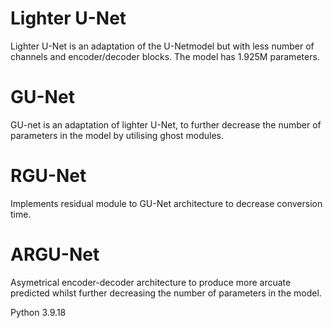 # Lighter U-Net
Lighter U-Net is an adaptation of the U-Netmodel but with less number of channels and encoder/decoder blocks. The model has 1.925M parameters.

# GU-Net
GU-net is an adaptation of lighter U-Net, to further decrease the number of parameters in the model by utilising ghost modules.

# RGU-Net
Implements residual module to GU-Net architecture to decrease conversion time.

# ARGU-Net
Asymetrical encoder-decoder architecture to produce more arcuate predicted whilst further decreasing the number of parameters in the model.

Python 3.9.18
